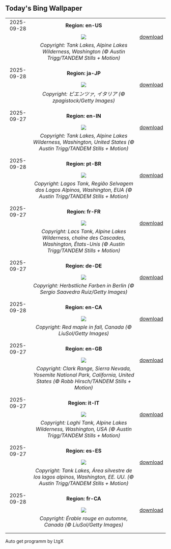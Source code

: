 ## Today's Bing Wallpaper
|      |      |      |
| :----: | :----: | :----: |
|2025-09-28|**Region: en-US**||
||![](https://www.bing.com/th?id=OHR.TankLakes_EN-US9278332978_UHD.jpg&pid=hp&w=1152&h=648&rs=1&c=4)| [download](https://www.bing.com/th?id=OHR.TankLakes_EN-US9278332978_UHD.jpg)|
||*Copyright: Tank Lakes, Alpine Lakes Wilderness, Washington (© Austin Trigg/TANDEM Stills + Motion)*
||
|||
|2025-09-28|**Region: ja-JP**||
||![](https://www.bing.com/th?id=OHR.PienzaItaly_JA-JP1964382138_UHD.jpg&pid=hp&w=1152&h=648&rs=1&c=4)| [download](https://www.bing.com/th?id=OHR.PienzaItaly_JA-JP1964382138_UHD.jpg)|
||*Copyright: ピエンツァ, イタリア (© zpagistock/Getty Images)*
||
|||
|2025-09-27|**Region: en-IN**||
||![](https://www.bing.com/th?id=OHR.TankLakes_EN-IN3018873170_UHD.jpg&pid=hp&w=1152&h=648&rs=1&c=4)| [download](https://www.bing.com/th?id=OHR.TankLakes_EN-IN3018873170_UHD.jpg)|
||*Copyright: Tank Lakes, Alpine Lakes Wilderness, Washington, United States (© Austin Trigg/TANDEM Stills + Motion)*
||
|||
|2025-09-28|**Region: pt-BR**||
||![](https://www.bing.com/th?id=OHR.TankLakes_PT-BR9433679717_UHD.jpg&pid=hp&w=1152&h=648&rs=1&c=4)| [download](https://www.bing.com/th?id=OHR.TankLakes_PT-BR9433679717_UHD.jpg)|
||*Copyright: Lagos Tank, Região Selvagem dos Lagos Alpinos, Washington, EUA (© Austin Trigg/TANDEM Stills + Motion)*
||
|||
|2025-09-27|**Region: fr-FR**||
||![](https://www.bing.com/th?id=OHR.TankLakes_FR-FR1812673020_UHD.jpg&pid=hp&w=1152&h=648&rs=1&c=4)| [download](https://www.bing.com/th?id=OHR.TankLakes_FR-FR1812673020_UHD.jpg)|
||*Copyright: Lacs Tank, Alpine Lakes Wilderness, chaîne des Cascades, Washington, États-Unis (© Austin Trigg/TANDEM Stills + Motion)*
||
|||
|2025-09-27|**Region: de-DE**||
||![](https://www.bing.com/th?id=OHR.BerlinAutumn_DE-DE0881465418_UHD.jpg&pid=hp&w=1152&h=648&rs=1&c=4)| [download](https://www.bing.com/th?id=OHR.BerlinAutumn_DE-DE0881465418_UHD.jpg)|
||*Copyright: Herbstliche Farben in Berlin (© Sergio Saavedra Ruiz/Getty Images)*
||
|||
|2025-09-28|**Region: en-CA**||
||![](https://www.bing.com/th?id=OHR.RedMapleleaf_EN-CA8222399050_UHD.jpg&pid=hp&w=1152&h=648&rs=1&c=4)| [download](https://www.bing.com/th?id=OHR.RedMapleleaf_EN-CA8222399050_UHD.jpg)|
||*Copyright: Red maple in fall, Canada (© LiuSol/Getty Images)*
||
|||
|2025-09-27|**Region: en-GB**||
||![](https://www.bing.com/th?id=OHR.YosemiteClark_EN-GB9745293465_UHD.jpg&pid=hp&w=1152&h=648&rs=1&c=4)| [download](https://www.bing.com/th?id=OHR.YosemiteClark_EN-GB9745293465_UHD.jpg)|
||*Copyright: Clark Range, Sierra Nevada, Yosemite National Park, California, United States (© Robb Hirsch/TANDEM Stills + Motion)*
||
|||
|2025-09-27|**Region: it-IT**||
||![](https://www.bing.com/th?id=OHR.TankLakes_IT-IT8921224847_UHD.jpg&pid=hp&w=1152&h=648&rs=1&c=4)| [download](https://www.bing.com/th?id=OHR.TankLakes_IT-IT8921224847_UHD.jpg)|
||*Copyright: Laghi Tank, Alpine Lakes Wilderness, Washington, USA (© Austin Trigg/TANDEM Stills + Motion)*
||
|||
|2025-09-27|**Region: es-ES**||
||![](https://www.bing.com/th?id=OHR.TankLakes_ES-ES1860818071_UHD.jpg&pid=hp&w=1152&h=648&rs=1&c=4)| [download](https://www.bing.com/th?id=OHR.TankLakes_ES-ES1860818071_UHD.jpg)|
||*Copyright: Tank Lakes, Área silvestre de los lagos alpinos, Washington, EE. UU. (© Austin Trigg/TANDEM Stills + Motion)*
||
|||
|2025-09-28|**Region: fr-CA**||
||![](https://www.bing.com/th?id=OHR.RedMapleleaf_FR-CA4700405844_UHD.jpg&pid=hp&w=1152&h=648&rs=1&c=4)| [download](https://www.bing.com/th?id=OHR.RedMapleleaf_FR-CA4700405844_UHD.jpg)|
||*Copyright: Érable rouge en automne, Canada (© LiuSol/Getty Images)*
||
|||

Auto get programm by LtgX
